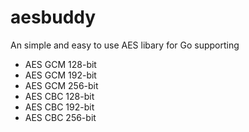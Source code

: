 # aesbuddy
An simple and easy to use AES libary for Go supporting
  - AES GCM 128-bit
  - AES GCM 192-bit
  - AES GCM 256-bit
  - AES CBC 128-bit
  - AES CBC 192-bit
  - AES CBC 256-bit
